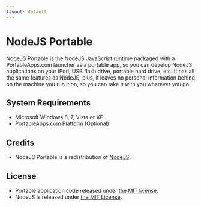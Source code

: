 ```yaml
---
layout: default
---
```


# NodeJS Portable

NodeJS Portable is the NodeJS JavaScript runtime packaged with a PortableApps.com launcher as a portable app, so you can develop NodeJS applications on your iPod, USB flash drive, portable hard drive, etc. It has all the same features as NodeJS, plus, it leaves no personal information behind on the machine you run it on, so you can take it with you wherever you go.

## System Requirements

* Microsoft Windows 8, 7, Vista or XP.
* [PortableApps.com Platform](http://portableapps.com/download) (Optional)

## Credits

* NodeJS Portable is a redistribution of [NodeJS](https://nodejs.org/).

## License

* Portable application code released under [the MIT license](LICENSE).
* NodeJS is released under [the MIT License](https://raw.githubusercontent.com/nodejs/node/master/LICENSE).
